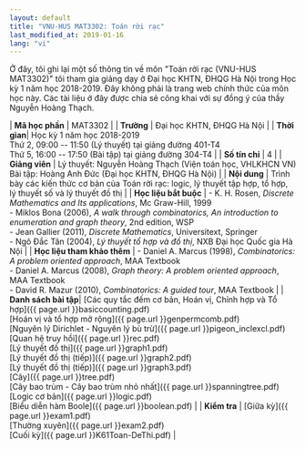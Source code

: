 ```yaml
---
layout: default
title: "VNU-HUS MAT3302: Toán rời rạc"
last_modified_at: 2019-01-16
lang: "vi"
---
```


Ở đây, tôi ghi lại một số thông tin về môn "Toán rời rạc (VNU-HUS MAT3302)" tôi tham gia giảng dạy ở Đại học KHTN, ĐHQG Hà Nội trong Học kỳ 1 năm học 2018-2019. Đây không phải là trang web chính thức của môn học này. Các tài liệu ở đây được chia sẻ công khai với sự đồng ý của thầy Nguyễn Hoàng Thạch.

| **Mã học phần** | MAT3302 |
| **Trường** | Đại học KHTN, ĐHQG Hà Nội |
| **Thời gian**| Học kỳ 1 năm học 2018-2019 <br /> Thứ 2, 09:00 -- 11:50 (Lý thuyết) tại giảng đường 401-T4 <br /> Thứ 5, 16:00 -- 17:50 (Bài tập) tại giảng đường 304-T4 |
| **Số tín chỉ** | 4 |
| **Giảng viên** | Lý thuyết: Nguyễn Hoàng Thạch (Viện toán học, VHLKHCN VN) <br />Bài tập: Hoàng Anh Đức (Đại học KHTN, ĐHQG Hà Nội) | 
| **Nội dung** | Trình bày các kiến thức cơ bản của Toán rời rạc: logic, lý thuyết tập hợp, tổ hợp, lý thuyết số và lý thuyết đồ thị |
| **Học liệu bắt buộc** | - K. H. Rosen, *Discrete Mathematics and Its applications*, Mc Graw-Hill, 1999 <br /> - Miklos Bona (2006), *A walk through combinatorics, An introduction to enumeration and graph theory*, 2nd edition, WSP <br /> - Jean Gallier (2011), *Discrete Mathematics*, Universitext, Springer <br /> - Ngô Đắc Tân (2004), *Lý thuyết tổ hợp và đồ thị*, NXB Đại học Quốc gia Hà Nội |
| **Học liệu tham khảo thêm** | - Daniel A. Marcus (1998), *Combinatorics: A problem oriented approach*, MAA Textbook <br /> - Daniel A. Marcus (2008), *Graph theory: A problem oriented approach*, MAA Textbook <br /> - David R. Mazur (2010), *Combinatorics: A guided tour*, MAA Textbook |
| **Danh sách bài tập**| [Các quy tắc đếm cơ bản, Hoán vị, Chỉnh hợp và Tổ hợp]({{ page.url }}basiccounting.pdf) <br /> [Hoán vị và tổ hợp mở rộng]({{ page.url }}genpermcomb.pdf) <br /> [Nguyên lý Dirichlet - Nguyên lý bù trừ]({{ page.url }}pigeon_inclexcl.pdf) <br /> [Quan hệ truy hồi]({{ page.url }}rec.pdf) <br /> [Lý thuyết đồ thị]({{ page.url }}graph1.pdf) <br /> [Lý thuyết đồ thị (tiếp)]({{ page.url }}graph2.pdf) <br /> [Lý thuyết đồ thị (tiếp)]({{ page.url }}graph3.pdf) <br /> [Cây]({{ page.url }}tree.pdf) <br /> [Cây bao trùm - Cây bao trùm nhỏ nhất]({{ page.url }}spanningtree.pdf) <br /> [Logic cơ bản]({{ page.url }}logic.pdf) <br /> [Biểu diễn hàm Boole]({{ page.url }}boolean.pdf) |
| **Kiểm tra** | [Giữa kỳ]({{ page.url }}exam1.pdf) <br /> [Thường xuyên]({{ page.url }}exam2.pdf)  <br /> [Cuối kỳ]({{ page.url }}K61Toan-DeThi.pdf) |
